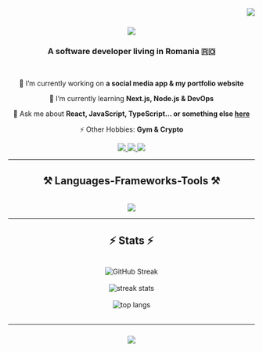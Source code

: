 <img align="right" src="https://visitor-badge.laobi.icu/badge?page_id=ionandrei44.ionandrei44" />

<h1 align="center">
    <img src="https://readme-typing-svg.herokuapp.com/?font=Righteous&size=35&center=true&vCenter=true&width=500&height=70&duration=4000&lines=Hi+There!+👋;+I'm+Andrei!;" />
</h1>

<h3 align="center">A software developer living in Romania 🇷🇴</h3>

<br/>

<div align="center">
 
 🔭 I’m currently working on **a social media app & my portfolio website**
 
 🌱 I’m currently learning **Next.js, Node.js & DevOps**

 💬 Ask me about **React, JavaScript, TypeScript... or something else [here](https://github.com/ionandrei44/ionandrei44/issues)**

 ⚡ Other Hobbies: **Gym & Crypto**
 
 </div>
 
<div align="center"> 
  <a href="mailto:ionandrei.dev@gmail.com">
    <img src="https://img.shields.io/badge/Gmail-333333?style=for-the-badge&logo=gmail&logoColor=red" />
  </a>
  <a href="https://www.youtube.com/@ionandrei44" target="_blank">
     <img src="https://img.shields.io/badge/YouTube-red?style=for-the-badge&logo=youtube&logoColor=white" target="_blank" />
  </a>
  <a href="https://twitter.com/ionandrei44" target="_blank">
     <img src="https://img.shields.io/badge/Twitter-1DA1F2?style=for-the-badge&logo=twitter&logoColor=white" target="_blank" />
  </a>
</div>

 <hr/>
 
<h2 align="center">⚒️ Languages-Frameworks-Tools ⚒️</h2>
<br/>
<div align="center">
    <img src="https://skillicons.dev/icons?i=react,javascript,typescript,nodejs,express,firebase,mongodb,nextjs,mysql,bootstrap,mui,html,css,vscode,github,figma,tailwind,git,docker,postman&perline=5" />
    <br>
</div>

<hr/>
<h2 align="center">⚡ Stats ⚡</h2>
<br>
<div align="center">
  <img src="https://streak-stats.demolab.com?user=ionandrei44&theme=radical" alt="GitHub Streak" />
</div>
<br>
<div align="center">
    <img src="https://github-readme-stats.vercel.app/api?username=ionandrei44&show_icons=true&theme=radical" alt="streak stats"/>
</div>
<br>
<div align="center">
    <img align="center" src="https://github-readme-stats.vercel.app/api/top-langs/?username=ionandrei44&hide=HTML&langs_count=8&layout=compact&theme=radical" alt="top langs" />
</div>

<br/>
<hr/>

<h3 align="center">
    <img src="https://readme-typing-svg.herokuapp.com/?font=Righteous&size=25&center=true&vCenter=true&width=500&height=70&duration=4000&lines=Thanks+for+visiting!+✌">
</h3>

<br/>
